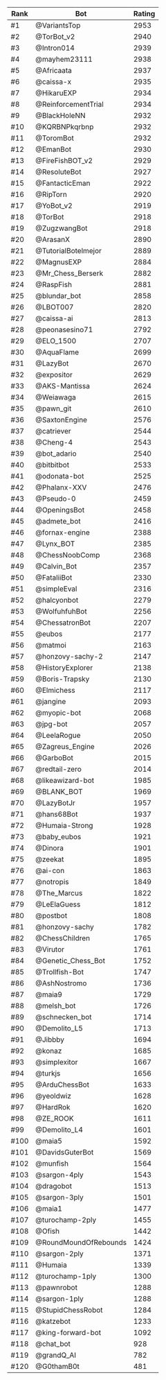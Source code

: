 Rank|Bot|Rating
---|---|---
#1|@VariantsTop|2953
#2|@TorBot_v2|2940
#3|@Intron014|2939
#4|@mayhem23111|2938
#5|@Africaata|2937
#6|@caissa-x|2935
#7|@HikaruEXP|2934
#8|@ReinforcementTrial|2934
#9|@BlackHoleNN|2932
#10|@KQRBNPkqrbnp|2932
#11|@ToromBot|2932
#12|@EmanBot|2930
#13|@FireFishBOT_v2|2929
#14|@ResoluteBot|2927
#15|@FantacticEman|2922
#16|@RipTorn|2920
#17|@YoBot_v2|2919
#18|@TorBot|2918
#19|@ZugzwangBot|2918
#20|@ArasanX|2890
#21|@TutorialBotelmejor|2889
#22|@MagnusEXP|2884
#23|@Mr_Chess_Berserk|2882
#24|@RaspFish|2881
#25|@blundar_bot|2858
#26|@LBOT007|2820
#27|@caissa-ai|2813
#28|@peonasesino71|2792
#29|@ELO_1500|2707
#30|@AquaFlame|2699
#31|@LazyBot|2670
#32|@expositor|2629
#33|@AKS-Mantissa|2624
#34|@Weiawaga|2615
#35|@pawn_git|2610
#36|@SaxtonEngine|2576
#37|@catriever|2544
#38|@Cheng-4|2543
#39|@bot_adario|2540
#40|@bitbitbot|2533
#41|@odonata-bot|2525
#42|@Phalanx-XXV|2476
#43|@Pseudo-0|2459
#44|@OpeningsBot|2458
#45|@admete_bot|2416
#46|@fornax-engine|2388
#47|@Lynx_BOT|2385
#48|@ChessNoobComp|2368
#49|@Calvin_Bot|2357
#50|@FataliiBot|2330
#51|@simpleEval|2316
#52|@halcyonbot|2279
#53|@WolfuhfuhBot|2256
#54|@ChessatronBot|2207
#55|@eubos|2177
#56|@matmoi|2163
#57|@honzovy-sachy-2|2147
#58|@HistoryExplorer|2138
#59|@Boris-Trapsky|2130
#60|@Elmichess|2117
#61|@jangine|2093
#62|@myopic-bot|2068
#63|@jpg-bot|2057
#64|@LeelaRogue|2050
#65|@Zagreus_Engine|2026
#66|@GarboBot|2015
#67|@redtail-zero|2014
#68|@likeawizard-bot|1985
#69|@BLANK_BOT|1969
#70|@LazyBotJr|1957
#71|@hans68Bot|1937
#72|@Humaia-Strong|1928
#73|@baby_eubos|1921
#74|@Dinora|1901
#75|@zeekat|1895
#76|@ai-con|1863
#77|@notropis|1849
#78|@The_Marcus|1822
#79|@LeElaGuess|1812
#80|@postbot|1808
#81|@honzovy-sachy|1782
#82|@ChessChildren|1765
#83|@Virutor|1761
#84|@Genetic_Chess_Bot|1752
#85|@Trollfish-Bot|1747
#86|@AshNostromo|1736
#87|@maia9|1729
#88|@melsh_bot|1726
#89|@schnecken_bot|1714
#90|@Demolito_L5|1713
#91|@Jibbby|1694
#92|@konaz|1685
#93|@simplexitor|1667
#94|@turkjs|1656
#95|@ArduChessBot|1633
#96|@yeoldwiz|1628
#97|@HardRok|1620
#98|@ZE_ROOK|1611
#99|@Demolito_L4|1601
#100|@maia5|1592
#101|@DavidsGuterBot|1569
#102|@munfish|1564
#103|@sargon-4ply|1543
#104|@dragobot|1513
#105|@sargon-3ply|1501
#106|@maia1|1477
#107|@turochamp-2ply|1455
#108|@Ofish|1442
#109|@RoundMoundOfRebounds|1424
#110|@sargon-2ply|1371
#111|@Humaia|1339
#112|@turochamp-1ply|1300
#113|@pawnrobot|1288
#114|@sargon-1ply|1288
#115|@StupidChessRobot|1284
#116|@katzebot|1233
#117|@king-forward-bot|1092
#118|@chat_bot|928
#119|@grandQ_AI|782
#120|@G0thamB0t|481
